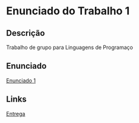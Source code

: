 # Enunciado do Trabalho 1
## Descrição
Trabalho de grupo para Linguagens de Programaço
## Enunciado
[Enunciado 1](Recursos/Trabalho_1_Conjuntos.pdf)
## Links 
[Entrega](https://moodle.joinville.udesc.br/mod/assign/view.php?id=227333)
